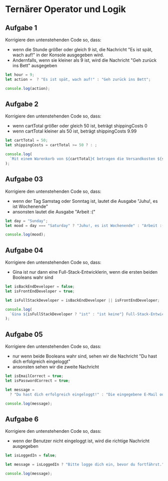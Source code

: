 # Ternärer Operator und Logik


## Aufgabe 1

Korrigiere den untenstehenden Code so, dass:

- wenn die Stunde größer oder gleich 9 ist, die Nachricht "Es ist spät, wach auf!" 
in der Konsole ausgegeben wird. 
- Andernfalls, wenn sie kleiner als 9 ist, wird die Nachricht "Geh zurück ins Bett" ausgegeben

```js
let hour = 9;
let action =  ? "Es ist spät, wach auf!" : "Geh zurück ins Bett";

console.log(action);
```


## Aufgabe 2

Korrigiere den untenstehenden Code so, dass:

- wenn cartTotal größer oder gleich 50 ist, beträgt shippingCosts 0
- wenn cartTotal kleiner als 50 ist, beträgt shippingCosts 9.99 


```js
let cartTotal = 50;
let shippingCosts = cartTotal >= 50 ? : ;

console.log(
  `Mit einem Warenkorb von ${cartTotal}€ betragen die Versandkosten ${shippingCosts}€`
);
```


## Aufgabe 03

Korrigiere den untenstehenden Code so, dass:
- wenn der Tag Samstag oder Sonntag ist, lautet die Ausgabe "Juhu!, es ist Wochenende"
- ansonsten lautet die Ausgabe "Arbeit :("

```js
let day = "Sunday";
let mood = day === "Saturday" ? "Juhu!, es ist Wochenende" : "Arbeit :(";

console.log(mood);
```



## Aufgabe 04

Korrigiere den untenstehenden Code so, dass:

- Gina ist nur dann eine Full-Stack-Entwicklerin, wenn die ersten beiden Booleans wahr sind


```js
let isBackEndDeveloper = false;
let isFrontEndDeveloper = true;

let isFullStackDeveloper = isBackEndDeveloper || isFrontEndDeveloper;

console.log(
  `Gina ${isFullStackDeveloper ? "ist" : "ist keine"} Full-Stack-Entwicklerin`
);
```



## Aufgabe 05

Korrigiere den untenstehenden Code so, dass:

- nur wenn beide Booleans wahr sind, sehen wir die Nachricht "Du hast dich erfolgreich eingeloggt"
- ansonsten sehen wir die zweite Nachricht

```js
let isEmailCorrect = true;
let isPasswordCorrect = true;

let message =
  ? "Du hast dich erfolgreich eingeloggt!" : "Die eingegebene E-Mail oder das Passwort waren nicht korrekt. Versuche es erneut.";

console.log(message);
```

## Aufgabe 6

Korrigiere den untenstehenden Code so, dass:

- wenn der Benutzer nicht eingeloggt ist, wird die richtige Nachricht ausgegeben


```js
let isLoggedIn = false;

let message = isLoggedIn ? "Bitte logge dich ein, bevor du fortfährst." : "Willkommen!";

console.log(message);
```
